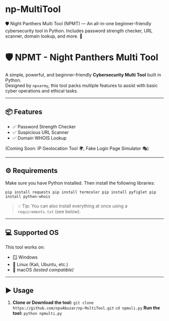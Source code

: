 # np-MultiTool
🛡️ Night Panthers Multi Tool (NPMT) — An all-in-one beginner-friendly cybersecurity tool in Python. Includes password strength checker, URL scanner, domain lookup, and more. 🚀


# 🛡️ NPMT - Night Panthers Multi Tool

A simple, powerful, and beginner-friendly **Cybersecurity Multi Tool** built in Python.  
Designed by `npxarmy`, this tool packs multiple features to assist with basic cyber operations and ethical tasks.

---

## 📦 Features

- ✅ Password Strength Checker  
- ✅ Suspicious URL Scanner  
- ✅ Domain WHOIS Lookup  

(Coming Soon: IP Geolocation Tool 🌍, Fake Login Page Simulator 🎭)

---

## ⚙️ Requirements

Make sure you have Python installed. Then install the following libraries:

``pip install requests
pip install termcolor
pip install pyfiglet
pip install python-whois``

> 💡 Tip: You can also install everything at once using a `requirements.txt` (see below).

---

## 💻 Supported OS

This tool works on:

- 🪟 Windows  
- 🐧 Linux (Kali, Ubuntu, etc.)  
- 🍎 macOS *(tested compatible)*

---

## ▶️ Usage

1. **Clone or Download the tool:**
``git clone https://github.com/npxAbuzar/np-MultiTool.git``
``cd npmuli.py``
**Run the tool:**
``python npmulti.py``
